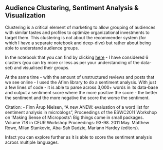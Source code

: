 ## **Audience Clustering, Sentiment Analysis & Visualization**


Clustering is a critical element of marketing to allow grouping of audiences with similar tastes and profiles to optimize organizational investments to target them.  This clustering is not about the recommender system (for which I have a separate notebook and deep-dive) but rather about being able to understand audience groups.

In the notebook that you can find by clicking [here](https://github.com/ArijitChakrabarti/Clustering-Sentiment-Analysis-Visualization-Arijit/blob/main/K%20Means%20Clustering,Sentiment%20Analysis,%20Visualisation.ipynb) - I have considered 6 clusters (you can try more or less as per your understanding of the data-set) and visualised their groups.

At the same time - with the amount of unstructured reviews and posts that we see online - I used the Afinn library to do a sentiment analysis.  With just a few lines of code - it is able to parse across 3,000+ words in its data-base and output a sentiment score where the more positive the score - the better the sentiment and the more negative the score the worse the sentiment. 

Citation: -   Finn Årup Nielsen, “A new ANEW: evaluation of a word list for sentiment analysis in microblogs”, Proceedings of the ESWC2011 Workshop on ‘Making Sense of Microposts’: Big things come in small packages. Volume 718 in CEUR Workshop Proceedings: 93-98. 2011 May. Matthew Rowe, Milan Stankovic, Aba-Sah Dadzie, Mariann Hardey (editors).  

Infact you can explore further as it is able to score the sentiment analysis across multiple languages.
